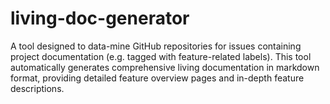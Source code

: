 # living-doc-generator
A tool designed to data-mine GitHub repositories for issues containing project documentation (e.g. tagged with feature-related labels). This tool automatically generates comprehensive living documentation in markdown format, providing detailed feature overview pages and in-depth feature descriptions.
